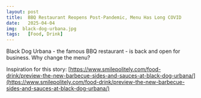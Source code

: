 ```yaml
---
layout: post
title:  BBQ Restaurant Reopens Post-Pandemic, Menu Has Long COVID
date:   2025-04-04
img:  black-dog-urbana.jpg
tags:   [Food, Drink]
---
```

Black Dog Urbana - the famous BBQ restaurant - is back and open for business. Why change the menu?

Inspiration for this story: [https://www.smilepolitely.com/food-drink/preview-the-new-barbecue-sides-and-sauces-at-black-dog-urbana/](https://www.smilepolitely.com/food-drink/preview-the-new-barbecue-sides-and-sauces-at-black-dog-urbana/)

